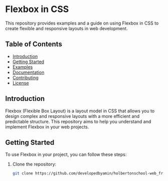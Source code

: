 # Flexbox in CSS

This repository provides examples and a guide on using Flexbox in CSS to create flexible and responsive layouts in web development.

## Table of Contents

- [Introduction](#introduction)
- [Getting Started](#getting-started)
- [Examples](#examples)
- [Documentation](#documentation)
- [Contributing](#contributing)
- [License](#license)

## Introduction

Flexbox (Flexible Box Layout) is a layout model in CSS that allows you to design complex and responsive layouts with a more efficient and predictable structure. This repository aims to help you understand and implement Flexbox in your web projects.

## Getting Started

To use Flexbox in your project, you can follow these steps:

1. Clone the repository:

   ```bash
   git clone https://github.com/developedbyamin/holbertonschool-web_front_end.git
